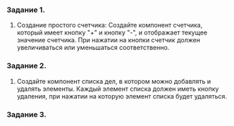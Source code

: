 ### Задание 1.

1. Создание простого счетчика: Создайте компонент счетчика, который имеет кнопку "+" и кнопку "-", и отображает текущее значение счетчика. При нажатии на кнопки счетчик должен увеличиваться или уменьшаться соответственно.

### Задание 2.

1. Создайте компонент списка дел, в котором можно добавлять и удалять элементы. Каждый элемент списка должен иметь кнопку удаления, при нажатии на которую элемент списка будет удаляться.

### Задание 3.


